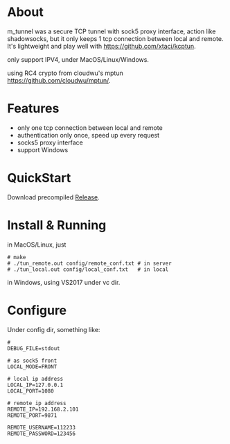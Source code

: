 
# About

m_tunnel was a secure TCP tunnel with sock5 proxy interface, action like shadowsocks, but it only keeps 1 tcp connection between local and remote. It's lightweight and play well with https://github.com/xtaci/kcptun.

only support IPV4, under MacOS/Linux/Windows. 

using RC4 crypto from cloudwu's mptun https://github.com/cloudwu/mptun/.





# Features

- only one tcp connection between local and remote
- authentication only once, speed up every request
- socks5 proxy interface 
- support Windows




# QuickStart

Download precompiled [Release](https://github.com/lalawue/m_tunnel/releases).





# Install & Running

in MacOS/Linux, just

```
# make
# ./tun_remote.out config/remote_conf.txt # in server
# ./tun_local.out config/local_conf.txt   # in local
```

in Windows, using VS2017 under vc dir.





# Configure

Under config dir, something like:

```
# 
DEBUG_FILE=stdout

# as sock5 front
LOCAL_MODE=FRONT

# local ip address
LOCAL_IP=127.0.0.1
LOCAL_PORT=1080

# remote ip address
REMOTE_IP=192.168.2.101
REMOTE_PORT=9871

REMOTE_USERNAME=112233
REMOTE_PASSWORD=123456
```
